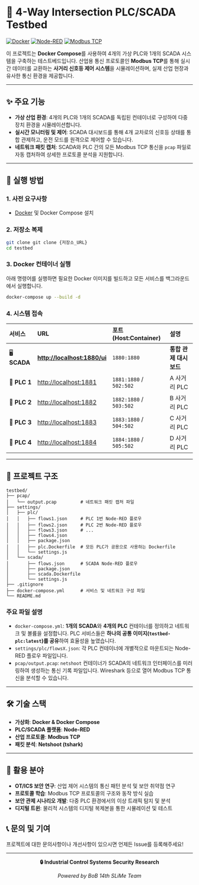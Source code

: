 # 🚦 4-Way Intersection PLC/SCADA Testbed

[![Docker](https://img.shields.io/badge/Docker-2496ED?style=flat-square&logo=docker&logoColor=white)](https://www.docker.com/) [![Node-RED](https://img.shields.io/badge/Node--RED-8F0000?style=flat-square&logo=nodered&logoColor=white)](https://nodered.org/) [![Modbus TCP](https://img.shields.io/badge/Modbus-TCP-blue?style=flat-square)]()

이 프로젝트는 **Docker Compose**를 사용하여 4개의 가상 PLC와 1개의 SCADA 시스템을 구축하는 테스트베드입니다. 산업용 통신 프로토콜인 **Modbus TCP**를 통해 실시간 데이터를 교환하는 **사거리 신호등 제어 시스템**을 시뮬레이션하며, 실제 산업 현장과 유사한 통신 환경을 제공합니다.

---

## ✨ 주요 기능

* **가상 산업 환경**: 4개의 PLC와 1개의 SCADA를 독립된 컨테이너로 구성하여 다중 장치 환경을 시뮬레이션합니다.
* **실시간 모니터링 및 제어**: SCADA 대시보드를 통해 4개 교차로의 신호등 상태를 통합 관제하고, 운전 모드를 원격으로 제어할 수 있습니다.
* **네트워크 패킷 캡처**: SCADA와 PLC 간의 모든 Modbus TCP 통신을 `pcap` 파일로 자동 캡처하여 상세한 프로토콜 분석을 지원합니다.

---

## 🚀 실행 방법

### **1. 사전 요구사항**

* [Docker](https://www.docker.com/products/docker-desktop/) 및 Docker Compose 설치

### **2. 저장소 복제**

```bash
git clone git clone {저장소_URL}
cd testbed
```

### **3. Docker 컨테이너 실행**

아래 명령어를 실행하면 필요한 Docker 이미지를 빌드하고 모든 서비스를 백그라운드에서 실행합니다.

```bash
docker-compose up --build -d
```

### **4. 시스템 접속**

| 서비스                  | URL                                                     | 포트 (Host:Container) | 설명                   |
| :---------------------- | :------------------------------------------------------ | :-------------------- | :--------------------- |
| 🖥️ **SCADA** | **[http://localhost:1880/ui](http://localhost:1880/ui)** | `1880:1880`           | **통합 관제 대시보드** |
| 🚦 **PLC 1** | [http://localhost:1881](http://localhost:1881)           | `1881:1880` / `502:502` | A 사거리 PLC           |
| 🚦 **PLC 2** | [http://localhost:1882](http://localhost:1882)           | `1882:1880` / `503:502` | B 사거리 PLC           |
| 🚦 **PLC 3** | [http://localhost:1883](http://localhost:1883)           | `1883:1880` / `504:502` | C 사거리 PLC           |
| 🚦 **PLC 4** | [http://localhost:1884](http://localhost:1884)           | `1884:1880` / `505:502` | D 사거리 PLC           |

---

## 📁 프로젝트 구조

```
testbed/
├── pcap/
│   └── output.pcap         # 네트워크 패킷 캡처 파일
├── settings/
│   ├── plc/
│   │   ├── flows1.json     # PLC 1번 Node-RED 플로우
│   │   ├── flows2.json     # PLC 2번 Node-RED 플로우
│   │   ├── flows3.json     # ...
│   │   ├── flows4.json
│   │   ├── package.json
│   │   ├── plc.Dockerfile  # 모든 PLC가 공용으로 사용하는 Dockerfile
│   │   └── settings.js
│   └── scada/
│       ├── flows.json      # SCADA Node-RED 플로우
│       ├── package.json
│       ├── scada.Dockerfile
│       └── settings.js
├── .gitignore
├── docker-compose.yml      # 서비스 및 네트워크 구성 파일
└── README.md
```

### **주요 파일 설명**

* `docker-compose.yml`: **1개의 SCADA**와 **4개의 PLC** 컨테이너를 정의하고 네트워크 및 볼륨을 설정합니다. PLC 서비스들은 **하나의 공통 이미지(`testbed-plc:latest`)를 공유**하여 효율성을 높였습니다.
* `settings/plc/flowsX.json`: 각 PLC 컨테이너에 개별적으로 마운트되는 Node-RED 플로우 파일입니다.
* `pcap/output.pcap`: `netshoot` 컨테이너가 SCADA의 네트워크 인터페이스를 미러링하여 생성하는 통신 기록 파일입니다. Wireshark 등으로 열어 Modbus TCP 통신을 분석할 수 있습니다.

---

## 🛠️ 기술 스택

* **가상화**: **Docker & Docker Compose**
* **PLC/SCADA 플랫폼**: **Node-RED**
* **산업 프로토콜**: **Modbus TCP**
* **패킷 분석**: **Netshoot (tshark)**

---

## 🎯 활용 분야

* **OT/ICS 보안 연구**: 산업 제어 시스템의 통신 패턴 분석 및 보안 취약점 연구
* **프로토콜 학습**: Modbus TCP 프로토콜의 구조와 동작 방식 실습
* **보안 관제 시나리오 개발**: 다중 PLC 환경에서의 이상 트래픽 탐지 및 분석
* **디지털 트윈**: 물리적 시스템의 디지털 복제본을 통한 시뮬레이션 및 테스트

## 📞 문의 및 기여

프로젝트에 대한 문의사항이나 개선사항이 있으시면 언제든 Issue를 등록해주세요!

---

<div align="center">

**🔒 Industrial Control Systems Security Research**

*Powered by BoB 14th SLiMe Team*

</div>
